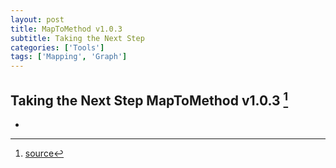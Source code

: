 ```yaml
---
layout: post
title: MapToMethod v1.0.3
subtitle: Taking the Next Step
categories: ['Tools']
tags: ['Mapping', 'Graph']
---
```


## Taking the Next Step MapToMethod v1.0.3 [^fn1]

-

[^fn1]: [source](https://github.com/Mat-O-Lab/MapToMethod/releases/tag/v1.0.3)